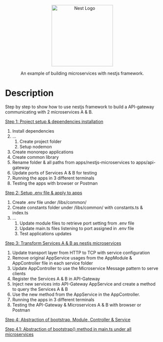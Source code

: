 <p align="center">
  <a href="http://nestjs.com/" target="blank"><img src="https://nestjs.com/img/logo-small.svg" width="200" alt="Nest Logo" /></a>
</p>

  <p align="center">An example of building microservices with nestjs framework.</p>

# Description

Step by step to show how to use nestjs framework to build a API-gateway communicating with 2 microservices A & B.

[Step 1: Project setup & dependencies installation](./_README_/step1.md)
1. Install dependencies
2. ...
    1. Create project folder 
    2. Setup nodemon
3. Create monorepo applications
4. Create common library
5. Rename folder & all paths from apps/nestjs-microservices to apps/api-gateway
6. Update ports of Services A & B for testing
7. Running the apps in 3 different terminals
8. Testing the apps with browser or Postman

[Step 2: Setup .env file & apply to apps](./_README_/step2.md)

1. Create .env file under /libs/common/
2. Create constants folder under /libs/common/ with constants.ts & index.ts
3. ...
    1. Update module files to retrieve port setting from .env file 
    2. Update main.ts files listening to port assigned in .env file
    3. Test applications updates 

[Step 3: Transform Services A & B as nestjs microservices](./_README_/step3.md)

1. Update transport layer from HTTP to TCP with service configuration
2. Remove original AppService usages from the AppModule & AppController file in each service folder
3. Update AppController to use the Microservice Message pattern to serve clients
4. Register the Services A & B in API-Gateway
5. Inject new services into API-Gateway AppService and create a method to query the Services A & B
6. Use the new method from the AppService in the AppController.
7. Running the apps in 3 different terminals
8. Testing the API-Gateway & Microservices A & B with browser or Postman

[Step 4: Abstraction of bootstrap, Module, Controller & Service](./_README_/step4-1.md)

[Step 4.1: Abstraction of bootstrap() method in main.ts under all microservices](./_README_/step4-1.md)